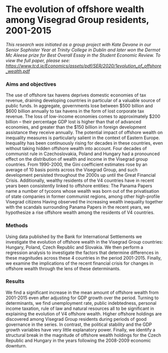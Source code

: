 # The evolution of offshore wealth among Visegrad Group residents, 2001-2015
*This research was initiated as a group project with Kate Devane in our Senior Sophister Year at Trinity College in Dublin and later won the Dermot Mc Aleese prize for Best Overall Essay in the Student Economic Review.*
*To view the full paper, please see: https://www.tcd.ie/Economics/assets/pdf/SER/2020/1evolution_of_offshore_wealth.pdf*

### Aims and objectives

The use of offshore tax havens deprives domestic economies of tax revenue, draining developing countries in particular of a valuable source of public funds. In aggregate, governments lose between $500 billion and $600 billion annually to tax havens in the form of lost corporate tax revenue. The loss of low-income economies comes to approximately $200 billion – their percentage GDP lost is higher than that of advanced economies, and greater than the $150 billion in foreign development assistance they receive annually. The potential impact of offshore wealth on inequality measures is particularly salient in the context of Eastern Europe. Inequality has been continuously rising for decades in these countries, even without taking hidden offshore wealth into account. Four decades of communist rule in Czechoslovakia, Poland and Hungary had a pronounced effect on the distribution of wealth and income in the Visegrad group countries. From 1990-2000, the Gini coefficient estimates rose by an average of 10 basis points across the Visegrad Group, and such development persisted throughout the 2000s up until the Great Financial Crisis. Additionally, wealthy residents of the V4 countries have in recent years been consistently linked to offshore entities: The Panama Papers name a number of tycoons whose wealth was born out of the privatisation of state companies in former communist regions, among other high-profile Visegrad citizens Having observed the increasing wealth inequality together with the scandals surrounding Panama Papers in the recent years, we hypothesize a rise offshore wealth among the residents of V4 countries.


### Methods

Using data published by the Bank for International Settlements we investigate the evolution of offshore wealth in the Visegrad Group countries: Hungary, Poland, Czech Republic and Slovakia. We then perform a regression analysis to investigate the factors that determine differences in these magnitudes across these 4 countries in the period 2001-2015. Finally, we examine the implications of the recent financial crisis for changes in offshore wealth through the lens of these determinants. 

### Results

We find a significant increase in the mean amount of offshore wealth from 2001-2015 even after adjusting for GDP growth over the period. Turning to determinants, we find unemployment rate, public indebtedness, personal income taxation, rule of law and natural resources all to be significant in explaining the evolution of V4 offshore wealth. Higher offshore holdings are discovered among Visegrad Group residents during periods of good governance in the series. In contrast, the political stability and the GDP growth variables have very little explanatory power. Finally, we identify a structural break in the magnitude of offshore wealth holdings for the Czech Republic and Hungary in the years following the 2008-2009 economic downturn.
